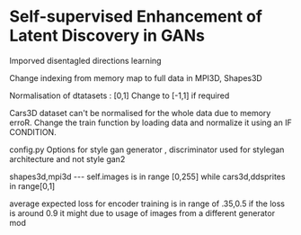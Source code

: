 # Self-supervised Enhancement of Latent Discovery in GANs
Imporved disentagled directions learning

Change indexing from memory  map to full data in MPI3D, Shapes3D

Normalisation of dtatasets : [0,1]
Change to [-1,1] if required


Cars3D dataset can't be normalised for the whole data due to memory erroR.
Change the train function by loading data and normalize it using an IF CONDITION.

config.py
Options for style gan generator , discriminator used for stylegan architecture and not style gan2

shapes3d,mpi3d --- self.images is in range [0,255]
while cars3d,ddsprites in range[0,1]

average expected loss for encoder training is in range of .35,0.5 if the loss is around 0.9 it might due to usage of 
images from a different generator mod

